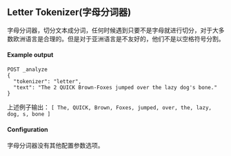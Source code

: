 ## Letter Tokenizer(字母分词器)
字母分词器，切分文本成分词，任何时候遇到只要不是字母就进行切分，对于大多数欧洲语言是合理的。但是对于亚洲语言是不友好的，他们不是以空格符号分割。
#### Example output
```
POST _analyze
{
  "tokenizer": "letter",
  "text": "The 2 QUICK Brown-Foxes jumped over the lazy dog's bone."
}
```
上述例子输出：
```[ The, QUICK, Brown, Foxes, jumped, over, the, lazy, dog, s, bone ]```

#### Configuration
字母分词器没有其他配置参数选项。